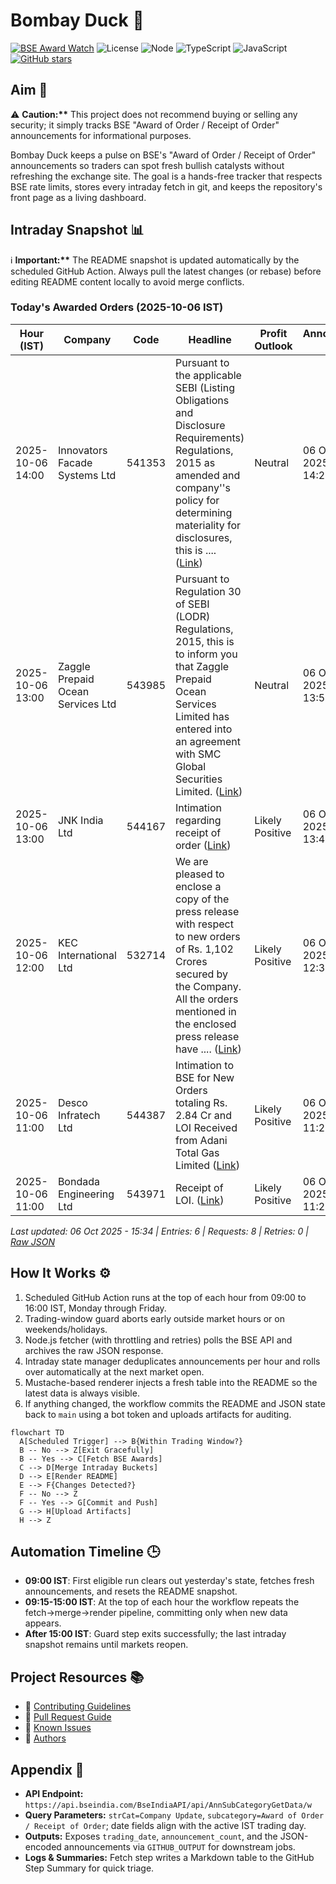 ﻿# Bombay Duck 🦆

[![BSE Award Watch](https://github.com/dextel2/bombay-duck/actions/workflows/bse-award-watch.yml/badge.svg)](https://github.com/dextel2/bombay-duck/actions/workflows/bse-award-watch.yml) ![License](https://img.shields.io/badge/license-ISC-blue.svg) ![Node](https://img.shields.io/badge/node-20.x-339933.svg) ![TypeScript](https://img.shields.io/badge/TypeScript-5.x-3178C6.svg) ![JavaScript](https://img.shields.io/badge/JavaScript-ES2020-F7DF1E.svg) [![GitHub stars](https://img.shields.io/github/stars/dextel2/bombay-duck?style=social)](https://github.com/dextel2/bombay-duck/stargazers)

<!-- aim:start -->

## Aim 🎯

⚠️ **Caution:\*\*** This project does not recommend buying or selling any security; it simply tracks BSE "Award of Order / Receipt of Order" announcements for informational purposes.

Bombay Duck keeps a pulse on BSE's "Award of Order / Receipt of Order" announcements so traders can spot fresh bullish catalysts without refreshing the exchange site. The goal is a hands-free tracker that respects BSE rate limits, stores every intraday fetch in git, and keeps the repository's front page as a living dashboard.

<!-- aim:end -->

## Intraday Snapshot 📊

ℹ️ **Important:\*\*** The README snapshot is updated automatically by the scheduled GitHub Action. Always pull the latest changes (or rebase) before editing README content locally to avoid merge conflicts.

<!-- snapshot:start -->

### Today's Awarded Orders (2025-10-06 IST)

| Hour (IST) | Company | Code | Headline | Profit Outlook | Announced At |
| --- | --- | --- | --- | --- | --- |
| 2025-10-06 14:00 | Innovators Facade Systems Ltd | 541353 | Pursuant to the applicable SEBI (Listing Obligations and Disclosure Requirements) Regulations, 2015 as amended and company''s policy for determining materiality for disclosures, this is .... ([Link](https://www.bseindia.com/stock-share-price/innovators-facade-systems-ltd/innovators/541353/)) | Neutral | 06 Oct 2025 - 14:26 |
| 2025-10-06 13:00 | Zaggle Prepaid Ocean Services Ltd | 543985 | Pursuant to Regulation 30 of SEBI (LODR) Regulations, 2015, this is to inform you that Zaggle Prepaid Ocean Services Limited has entered into an agreement with SMC Global Securities Limited. ([Link](https://www.bseindia.com/stock-share-price/zaggle-prepaid-ocean-services-ltd/zaggle/543985/)) | Neutral | 06 Oct 2025 - 13:54 |
| 2025-10-06 13:00 | JNK India Ltd | 544167 | Intimation regarding receipt of order ([Link](https://www.bseindia.com/stock-share-price/jnk-india-ltd/jnkindia/544167/)) | Likely Positive | 06 Oct 2025 - 13:49 |
| 2025-10-06 12:00 | KEC International Ltd | 532714 | We are pleased to enclose a copy of the press release with respect to new orders of Rs. 1,102 Crores secured by the Company. All the orders mentioned in the enclosed press release have .... ([Link](https://www.bseindia.com/stock-share-price/kec-international-ltd/kec/532714/)) | Likely Positive | 06 Oct 2025 - 12:39 |
| 2025-10-06 11:00 | Desco Infratech Ltd | 544387 | Intimation to BSE for New Orders totaling Rs. 2.84 Cr and LOI Received from Adani Total Gas Limited ([Link](https://www.bseindia.com/stock-share-price/desco-infratech-ltd/desco/544387/)) | Likely Positive | 06 Oct 2025 - 11:22 |
| 2025-10-06 11:00 | Bondada Engineering Ltd | 543971 | Receipt of LOI. ([Link](https://www.bseindia.com/stock-share-price/bondada-engineering-ltd/bondada/543971/)) | Likely Positive | 06 Oct 2025 - 11:20 |

_Last updated: 06 Oct 2025 - 15:34 | Entries: 6 | Requests: 8 | Retries: 0 | [Raw JSON](data/2025-10-06.json)_

<!-- snapshot:end -->

<!-- how-it-works:start -->

## How It Works ⚙️

1. Scheduled GitHub Action runs at the top of each hour from 09:00 to 16:00 IST, Monday through Friday.
2. Trading-window guard aborts early outside market hours or on weekends/holidays.
3. Node.js fetcher (with throttling and retries) polls the BSE API and archives the raw JSON response.
4. Intraday state manager deduplicates announcements per hour and rolls over automatically at the next market open.
5. Mustache-based renderer injects a fresh table into the README so the latest data is always visible.
6. If anything changed, the workflow commits the README and JSON state back to `main` using a bot token and uploads artifacts for auditing.

```mermaid
flowchart TD
  A[Scheduled Trigger] --> B{Within Trading Window?}
  B -- No --> Z[Exit Gracefully]
  B -- Yes --> C[Fetch BSE Awards]
  C --> D[Merge Intraday Buckets]
  D --> E[Render README]
  E --> F{Changes Detected?}
  F -- No --> Z
  F -- Yes --> G[Commit and Push]
  G --> H[Upload Artifacts]
  H --> Z
```

<!-- how-it-works:end -->

## Automation Timeline 🕒

- **09:00 IST**: First eligible run clears out yesterday's state, fetches fresh announcements, and resets the README snapshot.
- **09:15-15:00 IST**: At the top of each hour the workflow repeats the fetch->merge->render pipeline, committing only when new data appears.
- **After 15:00 IST**: Guard step exits successfully; the last intraday snapshot remains until markets reopen.

## Project Resources 📚

- 📘 [Contributing Guidelines](CONTRIBUTING.md)
- 🧾 [Pull Request Guide](PR_GUIDE.md)
- 🐞 [Known Issues](KNOWN_ISSUES.md)
- 👥 [Authors](AUTHORS.md)

## Appendix 📎

- **API Endpoint:** `https://api.bseindia.com/BseIndiaAPI/api/AnnSubCategoryGetData/w`
- **Query Parameters:** `strCat=Company Update`, `subcategory=Award of Order / Receipt of Order`; date fields align with the active IST trading day.
- **Outputs:** Exposes `trading_date`, `announcement_count`, and the JSON-encoded announcements via `GITHUB_OUTPUT` for downstream jobs.
- **Logs & Summaries:** Fetch step writes a Markdown table to the GitHub Step Summary for quick triage.
